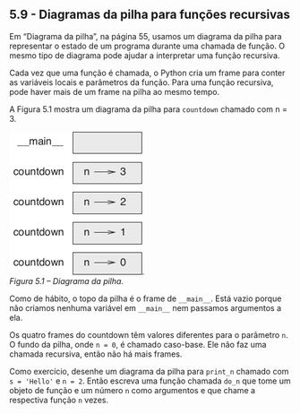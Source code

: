 ## 5.9 - Diagramas da pilha para funções recursivas

Em “Diagrama da pilha”, na página 55, usamos um diagrama da pilha para representar o estado de um programa durante uma chamada de função. O mesmo tipo de diagrama pode ajudar a interpretar uma função recursiva.

Cada vez que uma função é chamada, o Python cria um frame para conter as variáveis locais e parâmetros da função. Para uma função recursiva, pode haver mais de um frame na pilha ao mesmo tempo.

A Figura 5.1 mostra um diagrama da pilha para `countdown` chamado com n = 3.

![Figura 5.1 – Diagrama da pilha](/fig/tnkp_0501.png).
<br>_Figura 5.1 – Diagrama da pilha._

Como de hábito, o topo da pilha é o frame de `__main__`. Está vazio porque não criamos nenhuma variável em `__main__` nem passamos argumentos a ela.

Os quatro frames do countdown têm valores diferentes para o parâmetro `n`. O fundo da pilha, onde `n = 0`, é chamado caso-base. Ele não faz uma chamada recursiva, então não há mais frames.

Como exercício, desenhe um diagrama da pilha para `print_n` chamado com `s = 'Hello'` e `n = 2`. Então escreva uma função chamada `do_n` que tome um objeto de função e um número `n` como argumentos e que chame a respectiva função `n` vezes.
